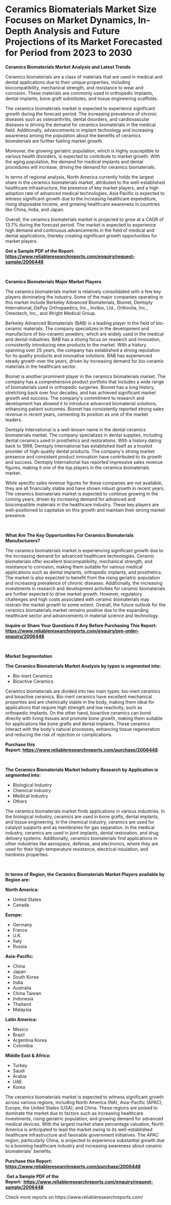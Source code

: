 <p><h1>Ceramics Biomaterials Market Size Focuses on Market Dynamics, In-Depth Analysis and Future Projections of its Market Forecasted for Period from 2023 to 2030</h1></p><p><strong>Ceramics Biomaterials Market Analysis and Latest Trends</strong></p>
<p><p>Ceramics biomaterials are a class of materials that are used in medical and dental applications due to their unique properties, including biocompatibility, mechanical strength, and resistance to wear and corrosion. These materials are commonly used in orthopedic implants, dental implants, bone graft substitutes, and tissue engineering scaffolds.</p><p>The ceramics biomaterials market is expected to experience significant growth during the forecast period. The increasing prevalence of chronic diseases such as osteoarthritis, dental disorders, and cardiovascular diseases is driving the demand for ceramics biomaterials in the medical field. Additionally, advancements in implant technology and increasing awareness among the population about the benefits of ceramics biomaterials are further fueling market growth.</p><p>Moreover, the growing geriatric population, which is highly susceptible to various health disorders, is expected to contribute to market growth. With the aging population, the demand for medical implants and dental procedures will increase, driving the demand for ceramics biomaterials.</p><p>In terms of regional analysis, North America currently holds the largest share in the ceramics biomaterials market, attributed to the well-established healthcare infrastructure, the presence of key market players, and a high adoption rate of advanced medical technologies. Asia Pacific is expected to witness significant growth due to the increasing healthcare expenditure, rising disposable income, and growing healthcare awareness in countries like China, India, and Japan.</p><p>Overall, the ceramics biomaterials market is projected to grow at a CAGR of 13.7% during the forecast period. The market is expected to experience high demand and continuous advancements in the field of medical and dental applications, thereby creating significant growth opportunities for market players.</p></p>
<p><strong>Get a Sample PDF of the Report:&nbsp; <a href="https://www.reliableresearchreports.com/enquiry/request-sample/2006448">https://www.reliableresearchreports.com/enquiry/request-sample/2006448</a></strong></p>
<p>&nbsp;</p>
<p><strong>Ceramics Biomaterials Major Market Players</strong></p>
<p><p>The ceramics biomaterials market is relatively consolidated with a few key players dominating the industry. Some of the major companies operating in this market include Berkeley Advanced Biomaterials, Biomet, Dentsply International, DePuy Orthopaedics, Inc., Invibio, Ltd., Orthovita, Inc., Osteotech, Inc., and Wright Medical Group.</p><p>Berkeley Advanced Biomaterials (BAB) is a leading player in the field of bio-ceramic materials. The company specializes in the development and manufacture of bio-ceramic powders, which are widely used in the medical and dental industries. BAB has a strong focus on research and innovation, consistently introducing new products to the market. With a history spanning over 25 years, the company has established a strong reputation for its quality products and innovative solutions. BAB has experienced steady growth over the years, driven by increasing demand for bio-ceramic materials in the healthcare sector.</p><p>Biomet is another prominent player in the ceramics biomaterials market. The company has a comprehensive product portfolio that includes a wide range of biomaterials used in orthopedic surgeries. Biomet has a long history, stretching back over four decades, and has achieved significant market growth and success. The company's commitment to research and development has allowed it to introduce advanced biomaterial solutions, enhancing patient outcomes. Biomet has consistently reported strong sales revenue in recent years, cementing its position as one of the market leaders.</p><p>Dentsply International is a well-known name in the dental ceramics biomaterials market. The company specializes in dental supplies, including dental ceramics used in prosthetics and restorations. With a history dating back to 1899, Dentsply International has established itself as a trusted provider of high-quality dental products. The company's strong market presence and consistent product innovation have contributed to its growth and success. Dentsply International has reported impressive sales revenue figures, making it one of the top players in the ceramics biomaterials market.</p><p>While specific sales revenue figures for these companies are not available, they are all financially stable and have shown robust growth in recent years. The ceramics biomaterials market is expected to continue growing in the coming years, driven by increasing demand for advanced and biocompatible materials in the healthcare industry. These key players are well-positioned to capitalize on this growth and maintain their strong market presence.</p></p>
<p>&nbsp;</p>
<p><strong>What Are The Key Opportunities For Ceramics Biomaterials Manufacturers?</strong></p>
<p><p>The ceramics biomaterials market is experiencing significant growth due to the increasing demand for advanced healthcare technologies. Ceramic biomaterials offer excellent biocompatibility, mechanical strength, and resistance to corrosion, making them suitable for various medical applications such as dental implants, orthopedic implants, and prosthetics. The market is also expected to benefit from the rising geriatric population and increasing prevalence of chronic diseases. Additionally, the increasing investments in research and development activities for ceramic biomaterials are further expected to drive market growth. However, regulatory challenges and high costs associated with ceramic biomaterials may restrain the market growth to some extent. Overall, the future outlook for the ceramics biomaterials market remains positive due to the expanding healthcare sector and advancements in material science and technology.</p></p>
<p><strong>Inquire or Share Your Questions If Any Before Purchasing This Report: <a href="https://www.reliableresearchreports.com/enquiry/pre-order-enquiry/2006448">https://www.reliableresearchreports.com/enquiry/pre-order-enquiry/2006448</a></strong></p>
<p>&nbsp;</p>
<p><strong>Market Segmentation</strong></p>
<p><strong>The Ceramics Biomaterials Market Analysis by types is segmented into:</strong></p>
<p><ul><li>Bio-Inert Ceramics</li><li>Bioactive Ceramics</li></ul></p>
<p><p>Ceramics biomaterials are divided into two main types: bio-inert ceramics and bioactive ceramics. Bio-inert ceramics have excellent mechanical properties and are chemically stable in the body, making them ideal for applications that require high strength and low reactivity, such as orthopedic implants. On the other hand, bioactive ceramics can bond directly with living tissues and promote bone growth, making them suitable for applications like bone grafts and dental implants. These ceramics interact with the body's natural processes, enhancing tissue regeneration and reducing the risk of rejection or complications.</p></p>
<p><strong>Purchase this Report:&nbsp;<a href="https://www.reliableresearchreports.com/purchase/2006448">https://www.reliableresearchreports.com/purchase/2006448</a></strong></p>
<p>&nbsp;</p>
<p><strong>The Ceramics Biomaterials Market Industry Research by Application is segmented into:</strong></p>
<p><ul><li>Biological Industry</li><li>Chemical Industry</li><li>Medical Industry</li><li>Others</li></ul></p>
<p><p>The ceramics biomaterials market finds applications in various industries. In the biological industry, ceramics are used in bone grafts, dental implants, and tissue engineering. In the chemical industry, ceramics are used for catalyst supports and as membranes for gas separation. In the medical industry, ceramics are used in joint implants, dental restoration, and drug delivery systems. Additionally, ceramics biomaterials find applications in other industries like aerospace, defense, and electronics, where they are used for their high-temperature resistance, electrical insulation, and hardness properties.</p></p>
<p>&nbsp;</p>
<p><strong>In terms of Region, the Ceramics Biomaterials Market Players available by Region are:</strong></p>
<p>
    <p> <strong> North America: </strong>
        <ul>
            <li>United States</li>
            <li>Canada</li>
        </ul>
        </p> 
    <p> <strong> Europe: </strong>
        <ul>
            <li>Germany</li>
            <li>France</li>
            <li>U.K.</li>
            <li>Italy</li>
            <li>Russia</li>
        </ul>
        </p> 
    <p> <strong> Asia-Pacific: </strong>
        <ul>
            <li>China</li>
            <li>Japan</li>
            <li>South Korea</li>
            <li>India</li>
            <li>Australia</li>
            <li>China Taiwan</li>
            <li>Indonesia</li>
            <li>Thailand</li>
            <li>Malaysia</li>
        </ul>
        </p> 
    <p> <strong> Latin America: </strong>
        <ul>
            <li>Mexico</li>
            <li>Brazil</li>
            <li>Argentina Korea</li>
            <li>Colombia</li>
        </ul>
        </p> 
    <p> <strong> Middle East & Africa: </strong>
        <ul>
            <li>Turkey</li>
            <li>Saudi</li>
            <li>Arabia</li>
            <li>UAE</li>
            <li>Korea</li>
        </ul>
    </p>
    </p>
<p><p>The ceramics biomaterials market is expected to witness significant growth across various regions, including North America (NA), Asia-Pacific (APAC), Europe, the United States (USA), and China. These regions are poised to dominate the market due to factors such as increasing healthcare investments, rising geriatric population, and growing demand for advanced medical devices. With the largest market share percentage valuation, North America is anticipated to lead the market owing to its well-established healthcare infrastructure and favorable government initiatives. The APAC region, particularly China, is projected to experience substantial growth due to a booming healthcare industry and increasing awareness about ceramic biomaterials' benefits.</p></p>
<p><strong>Purchase this Report: <a href="https://www.reliableresearchreports.com/purchase/2006448">https://www.reliableresearchreports.com/purchase/2006448</a></strong></p>
<p>&nbsp;<strong>Get a Sample PDF of the Report:&nbsp;&nbsp;<a href="https://www.reliableresearchreports.com/enquiry/request-sample/2006448">https://www.reliableresearchreports.com/enquiry/request-sample/2006448</a></strong></p>
<p><strong></strong></p>
<p>Check more reports on https://www.reliableresearchreports.com/</p>
